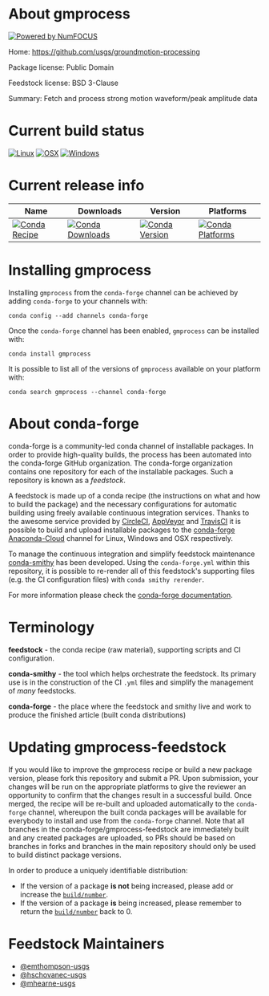 About gmprocess
===============

[![Powered by NumFOCUS](https://img.shields.io/badge/powered%20by-NumFOCUS-orange.svg?style=flat&colorA=E1523D&colorB=007D8A)](http://numfocus.org)

Home: https://github.com/usgs/groundmotion-processing

Package license: Public Domain

Feedstock license: BSD 3-Clause

Summary: Fetch and process strong motion waveform/peak amplitude data



Current build status
====================

[![Linux](https://img.shields.io/circleci/project/github/conda-forge/gmprocess-feedstock/master.svg?label=Linux)](https://circleci.com/gh/conda-forge/gmprocess-feedstock)
[![OSX](https://img.shields.io/travis/conda-forge/gmprocess-feedstock/master.svg?label=macOS)](https://travis-ci.org/conda-forge/gmprocess-feedstock)
[![Windows](https://img.shields.io/appveyor/ci/conda-forge/gmprocess-feedstock/master.svg?label=Windows)](https://ci.appveyor.com/project/conda-forge/gmprocess-feedstock/branch/master)

Current release info
====================

| Name | Downloads | Version | Platforms |
| --- | --- | --- | --- |
| [![Conda Recipe](https://img.shields.io/badge/recipe-gmprocess-green.svg)](https://anaconda.org/conda-forge/gmprocess) | [![Conda Downloads](https://img.shields.io/conda/dn/conda-forge/gmprocess.svg)](https://anaconda.org/conda-forge/gmprocess) | [![Conda Version](https://img.shields.io/conda/vn/conda-forge/gmprocess.svg)](https://anaconda.org/conda-forge/gmprocess) | [![Conda Platforms](https://img.shields.io/conda/pn/conda-forge/gmprocess.svg)](https://anaconda.org/conda-forge/gmprocess) |

Installing gmprocess
====================

Installing `gmprocess` from the `conda-forge` channel can be achieved by adding `conda-forge` to your channels with:

```
conda config --add channels conda-forge
```

Once the `conda-forge` channel has been enabled, `gmprocess` can be installed with:

```
conda install gmprocess
```

It is possible to list all of the versions of `gmprocess` available on your platform with:

```
conda search gmprocess --channel conda-forge
```


About conda-forge
=================

conda-forge is a community-led conda channel of installable packages.
In order to provide high-quality builds, the process has been automated into the
conda-forge GitHub organization. The conda-forge organization contains one repository
for each of the installable packages. Such a repository is known as a *feedstock*.

A feedstock is made up of a conda recipe (the instructions on what and how to build
the package) and the necessary configurations for automatic building using freely
available continuous integration services. Thanks to the awesome service provided by
[CircleCI](https://circleci.com/), [AppVeyor](https://www.appveyor.com/)
and [TravisCI](https://travis-ci.org/) it is possible to build and upload installable
packages to the [conda-forge](https://anaconda.org/conda-forge)
[Anaconda-Cloud](https://anaconda.org/) channel for Linux, Windows and OSX respectively.

To manage the continuous integration and simplify feedstock maintenance
[conda-smithy](https://github.com/conda-forge/conda-smithy) has been developed.
Using the ``conda-forge.yml`` within this repository, it is possible to re-render all of
this feedstock's supporting files (e.g. the CI configuration files) with ``conda smithy rerender``.

For more information please check the [conda-forge documentation](https://conda-forge.org/docs/).

Terminology
===========

**feedstock** - the conda recipe (raw material), supporting scripts and CI configuration.

**conda-smithy** - the tool which helps orchestrate the feedstock.
                   Its primary use is in the construction of the CI ``.yml`` files
                   and simplify the management of *many* feedstocks.

**conda-forge** - the place where the feedstock and smithy live and work to
                  produce the finished article (built conda distributions)


Updating gmprocess-feedstock
============================

If you would like to improve the gmprocess recipe or build a new
package version, please fork this repository and submit a PR. Upon submission,
your changes will be run on the appropriate platforms to give the reviewer an
opportunity to confirm that the changes result in a successful build. Once
merged, the recipe will be re-built and uploaded automatically to the
`conda-forge` channel, whereupon the built conda packages will be available for
everybody to install and use from the `conda-forge` channel.
Note that all branches in the conda-forge/gmprocess-feedstock are
immediately built and any created packages are uploaded, so PRs should be based
on branches in forks and branches in the main repository should only be used to
build distinct package versions.

In order to produce a uniquely identifiable distribution:
 * If the version of a package **is not** being increased, please add or increase
   the [``build/number``](https://conda.io/docs/user-guide/tasks/build-packages/define-metadata.html#build-number-and-string).
 * If the version of a package **is** being increased, please remember to return
   the [``build/number``](https://conda.io/docs/user-guide/tasks/build-packages/define-metadata.html#build-number-and-string)
   back to 0.

Feedstock Maintainers
=====================

* [@emthompson-usgs](https://github.com/emthompson-usgs/)
* [@hschovanec-usgs](https://github.com/hschovanec-usgs/)
* [@mhearne-usgs](https://github.com/mhearne-usgs/)

